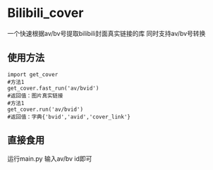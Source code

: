 # Bilibili_cover
一个快速根据av/bv号提取bilibili封面真实链接的库 同时支持av/bv号转换

## 使用方法

    import get_cover
    #方法1
    get_cover.fast_run('av/bvid')
    #返回值：图片真实链接
    #方法1
    get_cover.run('av/bvid')
    #返回值：字典{'bvid','avid','cover_link'}

## 直接食用 
运行main.py 输入av/bv id即可